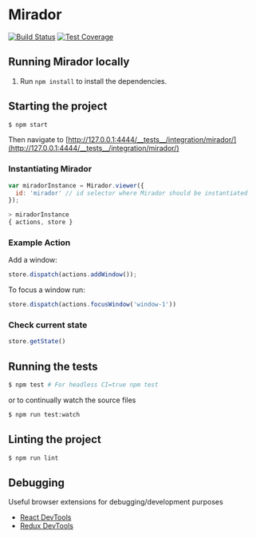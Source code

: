 # Mirador
[![Build Status](https://travis-ci.org/ProjectMirador/mirador.svg?branch=master)](https://travis-ci.org/ProjectMirador/mirador) [![Test Coverage](https://api.codeclimate.com/v1/badges/85265abbd7ce99df2d90/test_coverage)](https://codeclimate.com/github/ProjectMirador/mirador/test_coverage)

## Running Mirador locally

1. Run `npm install` to install the dependencies.

## Starting the project

```sh
$ npm start
```

Then navigate to [http://127.0.0.1:4444/__tests__/integration/mirador/](http://127.0.0.1:4444/__tests__/integration/mirador/)

### Instantiating Mirador

```javascript
var miradorInstance = Mirador.viewer({
  id: 'mirador' // id selector where Mirador should be instantiated
});

> miradorInstance
{ actions, store }
```

### Example Action

Add a window:
```javascript
store.dispatch(actions.addWindow());
```

To focus a window run:

```javascript
store.dispatch(actions.focusWindow('window-1'))
```

### Check current state

```javascript
store.getState()
```

## Running the tests

```sh
$ npm test # For headless CI=true npm test
```

or to continually watch the source files

```sh
$ npm run test:watch
```

## Linting the project

```sh
$ npm run lint
```

## Debugging
Useful browser extensions for debugging/development purposes
 - [React DevTools](https://github.com/facebook/react-devtools)
 - [Redux DevTools](https://github.com/zalmoxisus/redux-devtools-extension)
